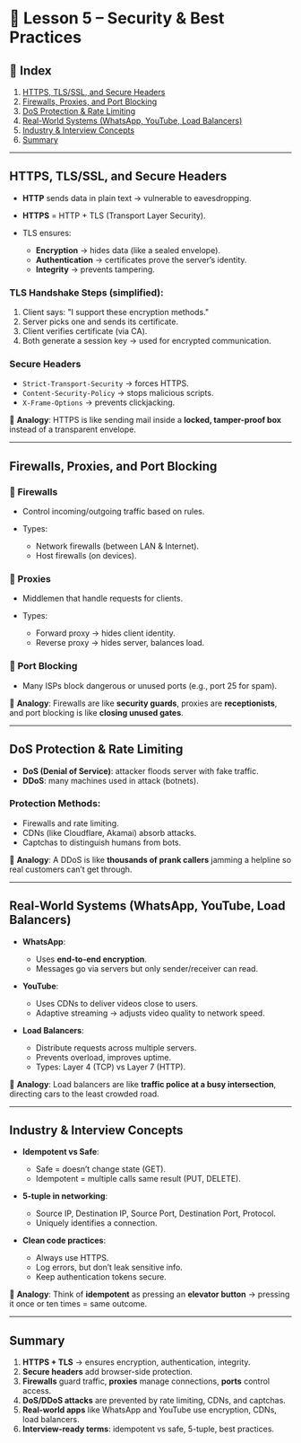 
# 📘 Lesson 5 – Security & Best Practices

## 📑 Index

1. [HTTPS, TLS/SSL, and Secure Headers](#https-tlsssl-and-secure-headers)
2. [Firewalls, Proxies, and Port Blocking](#firewalls-proxies-and-port-blocking)
3. [DoS Protection & Rate Limiting](#dos-protection--rate-limiting)
4. [Real-World Systems (WhatsApp, YouTube, Load Balancers)](#real-world-systems-whatsapp-youtube-load-balancers)
5. [Industry & Interview Concepts](#industry--interview-concepts)
6. [Summary](#summary)

---

## HTTPS, TLS/SSL, and Secure Headers

* **HTTP** sends data in plain text → vulnerable to eavesdropping.
* **HTTPS** = HTTP + TLS (Transport Layer Security).
* TLS ensures:

  * **Encryption** → hides data (like a sealed envelope).
  * **Authentication** → certificates prove the server’s identity.
  * **Integrity** → prevents tampering.

### TLS Handshake Steps (simplified):

1. Client says: "I support these encryption methods."
2. Server picks one and sends its certificate.
3. Client verifies certificate (via CA).
4. Both generate a session key → used for encrypted communication.

### Secure Headers

* `Strict-Transport-Security` → forces HTTPS.
* `Content-Security-Policy` → stops malicious scripts.
* `X-Frame-Options` → prevents clickjacking.

📌 **Analogy**:
HTTPS is like sending mail inside a **locked, tamper-proof box** instead of a transparent envelope.

---

## Firewalls, Proxies, and Port Blocking

### 🔹 Firewalls

* Control incoming/outgoing traffic based on rules.
* Types:

  * Network firewalls (between LAN & Internet).
  * Host firewalls (on devices).

### 🔹 Proxies

* Middlemen that handle requests for clients.
* Types:

  * Forward proxy → hides client identity.
  * Reverse proxy → hides server, balances load.

### 🔹 Port Blocking

* Many ISPs block dangerous or unused ports (e.g., port 25 for spam).

📌 **Analogy**:
Firewalls are like **security guards**, proxies are **receptionists**, and port blocking is like **closing unused gates**.

---

## DoS Protection & Rate Limiting

* **DoS (Denial of Service)**: attacker floods server with fake traffic.
* **DDoS**: many machines used in attack (botnets).

### Protection Methods:

* Firewalls and rate limiting.
* CDNs (like Cloudflare, Akamai) absorb attacks.
* Captchas to distinguish humans from bots.

📌 **Analogy**:
A DDoS is like **thousands of prank callers** jamming a helpline so real customers can’t get through.

---

## Real-World Systems (WhatsApp, YouTube, Load Balancers)

* **WhatsApp**:

  * Uses **end-to-end encryption**.
  * Messages go via servers but only sender/receiver can read.

* **YouTube**:

  * Uses CDNs to deliver videos close to users.
  * Adaptive streaming → adjusts video quality to network speed.

* **Load Balancers**:

  * Distribute requests across multiple servers.
  * Prevents overload, improves uptime.
  * Types: Layer 4 (TCP) vs Layer 7 (HTTP).

📌 **Analogy**:
Load balancers are like **traffic police at a busy intersection**, directing cars to the least crowded road.

---

## Industry & Interview Concepts

* **Idempotent vs Safe**:

  * Safe = doesn’t change state (GET).
  * Idempotent = multiple calls same result (PUT, DELETE).

* **5-tuple in networking**:

  * Source IP, Destination IP, Source Port, Destination Port, Protocol.
  * Uniquely identifies a connection.

* **Clean code practices**:

  * Always use HTTPS.
  * Log errors, but don’t leak sensitive info.
  * Keep authentication tokens secure.

📌 **Analogy**:
Think of **idempotent** as pressing an **elevator button** → pressing it once or ten times = same outcome.

---

## Summary

1. **HTTPS + TLS** → ensures encryption, authentication, integrity.
2. **Secure headers** add browser-side protection.
3. **Firewalls** guard traffic, **proxies** manage connections, **ports** control access.
4. **DoS/DDoS attacks** are prevented by rate limiting, CDNs, and captchas.
5. **Real-world apps** like WhatsApp and YouTube use encryption, CDNs, load balancers.
6. **Interview-ready terms**: idempotent vs safe, 5-tuple, best practices.


